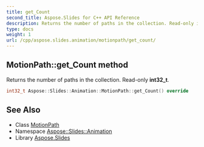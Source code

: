 ```yaml
---
title: get_Count
second_title: Aspose.Slides for C++ API Reference
description: Returns the number of paths in the collection. Read-only int32_t.
type: docs
weight: 1
url: /cpp/aspose.slides.animation/motionpath/get_count/
---
```

## MotionPath::get_Count method


Returns the number of paths in the collection. Read-only **int32_t**.

```cpp
int32_t Aspose::Slides::Animation::MotionPath::get_Count() override
```

## See Also

* Class [MotionPath](../)
* Namespace [Aspose::Slides::Animation](../../)
* Library [Aspose.Slides](../../../)
